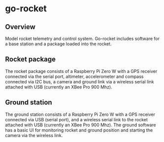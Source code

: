 # go-rocket
## Overview
Model rocket telemetry and control system.  Go-rocket includes software for
a base station and a package loaded into the rocket.

## Rocket package
The rocket package consists of a Raspberry Pi Zero W with a GPS receiver
connected via the serial port, altimeter, accelerometer and compass
connected via I2C bus, a camera and ground link via a wireless serial
link attached with USB (currently an XBee Pro 900 Mhz).

## Ground station
The ground station consists of a Raspberry Pi Zero W with a GPS receiver
connected via USB (serial port), and a wireless serial link to the rocket
attached with USB (currently an XBee Pro 900 Mhz).  The ground software
has a basic UI for monitoring rocket and ground position and starting the camera
via the wireless link.

